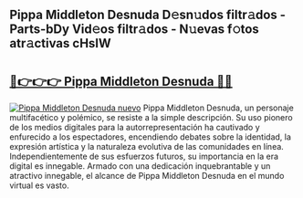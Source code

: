 ## Pippa Middleton Desnuda D𝚎sn𝚞dos filtr𝚊dos - Parts-bDy Vid𝚎os filtr𝚊dos - N𝚞evas f𝚘tos atr𝚊ctivas cHsIW

# <h2><a href="http://mb7o1n.tromn.icu/?c=Pippa+Middleton+Desnuda">🔗👉👉👉 Pippa Middleton Desnuda 🔗🔗</a></h2>

[![Pippa Middleton Desnuda nuevo](https://i.imgur.com/pEAQMta.gif)](http://mb7o1n.tromn.icu/?c=Pippa+Middleton+Desnuda)
Pippa Middleton Desnuda, un personaje multifacético y polémico, se resiste a la simple descripción. Su uso pionero de los medios digitales para la autorrepresentación ha cautivado y enfurecido a los espectadores, encendiendo debates sobre la identidad, la expresión artística y la naturaleza evolutiva de las comunidades en línea. Independientemente de sus esfuerzos futuros, su importancia en la era digital es innegable. Armado con una dedicación inquebrantable y un atractivo innegable, el alcance de Pippa Middleton Desnuda en el mundo virtual es vasto.
